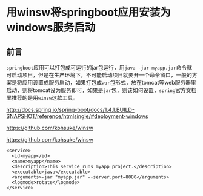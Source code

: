 # 用winsw将springboot应用安装为windows服务启动

## 前言
`springboot`应用可以打包成可运行的jar包运行，用`java -jar myapp.jar`命令就可启动项目，但是在生产环境下，不可能启动项目就要开一个命令窗口，一般的方案是将应用设置成服务启动，如果打包成`war`包形式，放在tomcat等web服务器里启动，则将tomcat设为服务即可，如果是`jar`包，则该如何设置，`spring`官方文档里推荐的是用`winsw`这款工具。


http://docs.spring.io/spring-boot/docs/1.4.1.BUILD-SNAPSHOT/reference/htmlsingle/#deployment-windows

https://github.com/kohsuke/winsw

https://github.com/kohsuke/winsw


```
<service>
  <id>myapp</id>
  <name>myapp</name>
  <description>This service runs myapp project.</description>
  <executable>java</executable>
  <arguments>-jar "myapp.jar" --server.port=8080</arguments>
  <logmode>rotate</logmode>
</service>

```